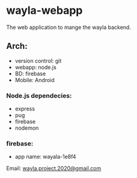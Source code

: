 # wayla-webapp
The web application to mange the wayla backend.

## Arch:
* version control: git
* webapp: node.js
* BD: firebase
* Mobile: Android

### Node.js dependecies:
* express
* pug
* firebase
* nodemon

### firebase:
* app name: wayala-1e8f4


Email: wayla.project.2020@gmail.com


